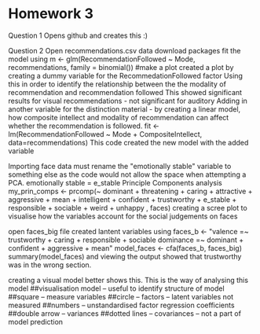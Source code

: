 # Homework 3
Question 1
Opens github and creates this :)

Question 2
Open recommendations.csv data 
download packages
fit the model using m <- glm(RecommendationFollowed ~ Mode, recommendations, family = binomial())
#make a plot
created a plot by creating a dummy variable for the RecommedationFollowed factor
Using this in order to identify the relationship between the the modality of recommendation and recommendation followed
This showed significant results for visual recommendations - not significant for auditory
Adding in another variable for the distinction material - by creating a linear model, how composite intellect and modality of recommendation can affect whether the recommendation is followed. 
fit <- lm(RecommendationFollowed ~ Mode + CompositeIntellect, data=recommendations)
This code created the new model with the added variable 

Importing face data 
must rename the "emotionally stable" variable to something else as the code would not allow the space when attempting a PCA.
emotionally stable = e_stable
Principle Components analysis
my_prin_comps <-  prcomp(~ dominant + threatening + caring + attractive + aggressive + mean + intelligent + confident + trustworthy + e_stable + responsible + sociable + weird + unhappy , faces)
creating a scree plot to visualise how the variables account for the social judgements on faces

open faces_big file
created lantent variables using faces_b <- "valence =~ trustworthy + caring + responsible + sociable 
                dominance =~ dominant + confident + aggressive + mean"
model_faces <- cfa(faces_b, faces_big)
summary(model_faces)
and viewing the output showed that trustworthy was in the wrong section. 

creating a visual model better shows this. 
This is the way of analysing this model
##visualisation model – useful to identify structure of model
##square – measure variables 
##circle – factors – latent variables not measured
##numbers – unstandardised factor regression coefficients
##double arrow – variances
##dotted lines – covariances – not a part of model prediction

